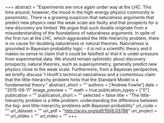 
+++
abstract = "Experiments are once again under way at the LHC. This time around, however, the mood in the high-energy physics community is pessimistic. There is a growing suspicion that naturalness arguments that predict new physics near the weak scale are faulty and that prospects for a new discovery are limited. We argue that such doubts originate from a misunderstanding of the foundations of naturalness arguments. In spite of the first run at the LHC, which aggravated the little-hierarchy problem, there is no cause for doubting naturalness or natural theories. Naturalness is grounded in Bayesian probability logic - it is not a scientific theory and it makes no sense to claim that it could be falsified or that it is under pressure from experimental data. We should remain optimistic about discovery prospects; natural theories, such as supersymmetry, generally predict new physics close to the weak scale. Furthermore, from a Bayesian perspective, we briefly discuss 't Hooft's technical naturalness and a contentious claim that the little-hierarchy problem hints that the Standard Model is a fundamental theory."
abstract_short = ""
authors = ['Andrew Fowlie']
date = "2015-06-11"
image_preview = ""
math = true
publication_types = ["0"]
publication = ""
publication_short = ""
selected = false
title = "The little-hierarchy problem is a little problem: understanding the  difference between the big- and little-hierarchy problems with Bayesian  probability"
url_code = ""
url_dataset = ""
url_pdf = "http://arxiv.org/pdf/1506.03786"
url_project = ""
url_slides = ""
url_video = ""
+++

